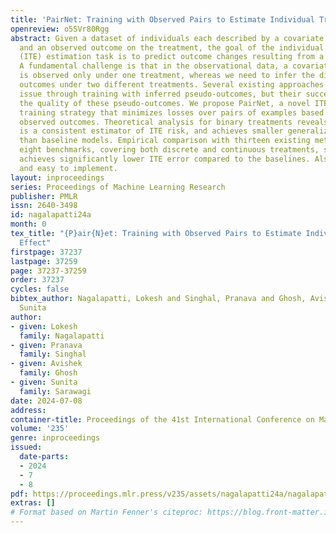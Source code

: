 ```yaml
---
title: 'PairNet: Training with Observed Pairs to Estimate Individual Treatment Effect'
openreview: o5SVr80Rgg
abstract: Given a dataset of individuals each described by a covariate vector, a treatment,
  and an observed outcome on the treatment, the goal of the individual treatment effect
  (ITE) estimation task is to predict outcome changes resulting from a change in treatment.
  A fundamental challenge is that in the observational data, a covariate’s outcome
  is observed only under one treatment, whereas we need to infer the difference in
  outcomes under two different treatments. Several existing approaches address this
  issue through training with inferred pseudo-outcomes, but their success relies on
  the quality of these pseudo-outcomes. We propose PairNet, a novel ITE estimation
  training strategy that minimizes losses over pairs of examples based on their factual
  observed outcomes. Theoretical analysis for binary treatments reveals that PairNet
  is a consistent estimator of ITE risk, and achieves smaller generalization error
  than baseline models. Empirical comparison with thirteen existing methods across
  eight benchmarks, covering both discrete and continuous treatments, shows that PairNet
  achieves significantly lower ITE error compared to the baselines. Also, it is model-agnostic
  and easy to implement.
layout: inproceedings
series: Proceedings of Machine Learning Research
publisher: PMLR
issn: 2640-3498
id: nagalapatti24a
month: 0
tex_title: "{P}air{N}et: Training with Observed Pairs to Estimate Individual Treatment
  Effect"
firstpage: 37237
lastpage: 37259
page: 37237-37259
order: 37237
cycles: false
bibtex_author: Nagalapatti, Lokesh and Singhal, Pranava and Ghosh, Avishek and Sarawagi,
  Sunita
author:
- given: Lokesh
  family: Nagalapatti
- given: Pranava
  family: Singhal
- given: Avishek
  family: Ghosh
- given: Sunita
  family: Sarawagi
date: 2024-07-08
address:
container-title: Proceedings of the 41st International Conference on Machine Learning
volume: '235'
genre: inproceedings
issued:
  date-parts:
  - 2024
  - 7
  - 8
pdf: https://proceedings.mlr.press/v235/assets/nagalapatti24a/nagalapatti24a.pdf
extras: []
# Format based on Martin Fenner's citeproc: https://blog.front-matter.io/posts/citeproc-yaml-for-bibliographies/
---
```

